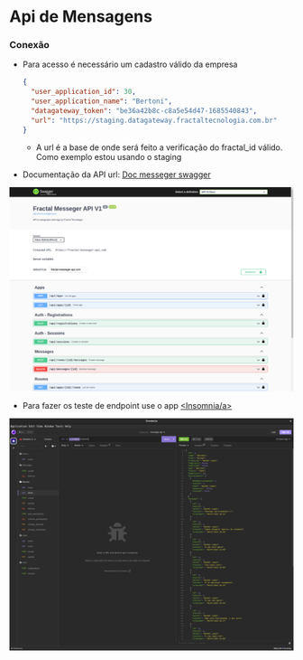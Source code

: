 # Api de Mensagens

### Conexão
* Para acesso é necessário um cadastro válido da empresa
  
  ```json
  {
	"user_application_id": 30,
	"user_application_name": "Bertoni",
	"datagateway_token": "be36a42b8c-c8a5e54d47-1685540843",
	"url": "https://staging.datagateway.fractaltecnologia.com.br"
  }
  ```
  - A url é a base de onde será feito a verificação do fractal_id válido. Como exemplo estou usando o staging
 
* Documentação da API
  url: <a href="https://walrus-app-odsyu.ondigitalocean.app/api-docs/index.html" target="_blank">Doc messeger swagger</a>

![alt Swagger docs](https://github.com/wlosantos/fractal-messeger/blob/develop/public/swagger.png)

* Para fazer os teste de endpoint use o app  <a href="https://insomnia.rest/download" target="_blank"><Insomnia/a>

![alt Swagger docs](https://github.com/wlosantos/fractal-messeger/blob/develop/public/insomnia.png)
